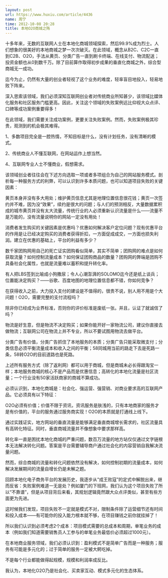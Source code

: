 ```yaml
---
layout: post
url: https://www.huxiu.com/article/4436
name: 周宁
time: 2012-10-08 20:28
title: 本地O2O商城之殇
---
```

十多年来，无数的互联网人士在本地化商城领域探索，然后99.9%成为烈士。人们想象的很美好的本地商城之梦一次次破灭。在此领域，概念从B2C、C2C一直到C2B、O2O，手法从黄页、分类广告一直到刷卡终端、在线支付、物流配送；投资金额也从0到数千万。除了目前算作取得初步成果的垂直化商城之外，综合型商城无一成功。

迄今为止，仍然有大量的创业者轻视了这个业务的难度，轻率盲目地投入，轻易地败下阵来。

深入思索该领域，我们必须深知互联网创业者对传统商业所知甚少，该领域比媒体化服务和社区服务门槛更高。因此，关注这个领域的失败案例远比仰视大众点评、口碑等成功案例重要得多！

在此领域，我们需要关注成功案例，更要关注失败案例。然而，失败案例极其珍贵，观测到的机会极其难得。

1、多数项目完全是一腔热情，不知目标是什么，没有计划任务，没有清晰的模式。

2、传统商业人不懂互联网，在网站运作上想当然。

4、互联网专业人士不懂商业，假想需求。

该领域创业者往往会在下述方向选取一项或者多项组合为自己的网站服务模式。剖析每一种服务方式的利弊，可以认识到许多本质问题，也可以知道项目失败的关键因素：

黄页本身并没有多大用处；维护黄页信息尤其是地理位置信息很花钱；黄页一次签约并不难，因为没“效果”，续约是很大的问题；与人们的预测相反，大量数据累积成的城市黄页并没有太大流量，传统行业的人必须重新认识流量是什么——流量不是万能的，没有流量说明你的网站一定没有用处！

消费者发生购买的关键因素是优惠吗？优惠如何解决客户定位问题？现有优惠平台的作用是让已经决定购买的消费者获得折扣，一方面促成成交，一方面也损失利润。建立在优惠的基础上，平台的利益有多少？

数千家团购网用自己的死亡证实团购看似简单，其实不简单；团购网的难点是如何获取流量？如何控制流量成本？如何保证团购商品的数量？团购网的弊端是团购不具备社会化属性，也就是流量难以蓄积和提升转化率。

有人把LBS签到比喻成小狗撒尿；令人心潮澎湃的SOLOMO迄今还是纸上谈兵；位置能决定购买？——谷歌、百度地图的地理位置信息都不错，你如何竞争？

在获得收入之前，大力投入支付的建设是不值得的，很贵不说，别人用不用是个大问题！O2O，需要完整的支付流程吗？

除非你已经成为业界标准，否则你的评价标准是废纸一张。并且，认证了就诚信了吗？

物流是好生意，但是物流不决定购买；如果你能开好一家物流公司，建议你直接去做物流；互联网公司在物流上并不专业，所以不要试图用物流去做平台。

分类广告有价值，分类广告抓住了本地服务的本质；分类广告只能采取微支付；分类信息必须平衡流量成本和收入之间的平衡；58同城用当前的路走下去是死路一条，58转O2O的目前道路也是死路。

上述所有服务方式（除了返利网）都可以用于商城，但是商城未必长得跟淘宝一样；本地服务商城的核心不是产品而是优惠信息；高转化的本地化流量是社区流量；一个行业没有50家活跃商家的商城不算成功。

必须认识到，本地化商城是：社会化、强运营、强营销、对商业要求高的互联网产品。它必须具有以下特征：

O2O必须有价值；价值不限于资讯，资讯服务是肤浅的，只有本地商家的服务才是有价值的，平台的服务通过服务商实现！O2O的本质就是打通线上线下。

通过实践证实，地方网站的垂直流量是能够满足垂直商城增长需求的，社区流量具有高转化特征。同时，垂直商城流量并不像想象中要求那样高。

转化率一直是困扰本地化商城的严重问题，数百万流量的地方站仅仅通过文字链根本无法解决转化问题。答案是平台需要辅导商户通过社会化的内容营销自我解决流量问题。

然而，综合商城的流量和转化问题依然没有解决，如何控制初期的流量成本，如何解决发展期间的流量自增长仍是未解之题。

回顾本地化电子商务平台的发展历史，我逐步从“成王败寇”的定式中解脱出来，继而反省：失败案例难道一无是处？例如厦门的下班网，我们认为这个项目失败了所以“不靠谱”，但是从项目背后来看，其规划逻辑竟然跟大众点评类似，甚至有些方面更为先进。

这时候我们发现，项目失败不一定就是模式不对，限制条件除了运营细节还有时间和投入成本——有可能你的投入能力根本就不够，在项目赚钱之前你就挂掉了！

所以我们认识到必须考虑2个成本：项目模式需要的总成本和周期，单笔业务的成本（例如我们知道需要销售员人工参与的单笔业务最低价必须超过1000元）。

在本地商业服务领域，我们必须认识到：盈利模式不是简单广告而是一种服务；服务有可能是多元化的；过于简单的服务一定被大鳄吃掉。

不是每个行业都能做得起规模，规模和利润率成反比。

我认为，本地化O2O乃是社会化、买卖家互动、模式多元化的生态体系。


